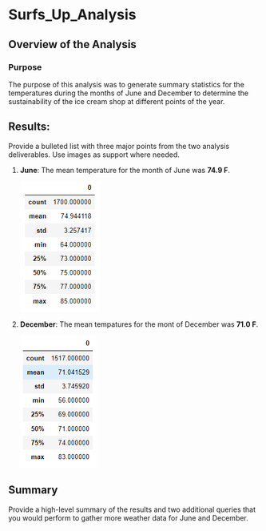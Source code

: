 # Surfs_Up_Analysis

## Overview of the Analysis

### Purpose
The purpose of this analysis was to generate summary statistics for the temperatures during the months of June and December to determine the sustainability of the ice cream shop at different points of the year.

## Results: 
Provide a bulleted list with three major points from the two analysis deliverables. Use images as support where needed.

1. **June**: The mean temperature for the month of June was **74.9 F**.
    
    ![June_Summary](https://github.com/SBaig01/surfs_up/blob/550b969c015c77cbebbba3ce875103fe038c0730/June.png)
    
2. **December**: The mean tempatures for the mont of December was **71.0 F**.

    ![Dec_Summary](https://github.com/SBaig01/surfs_up/blob/550b969c015c77cbebbba3ce875103fe038c0730/December.png)

## Summary
Provide a high-level summary of the results and two additional queries that you would perform to gather more weather data for June and December.
